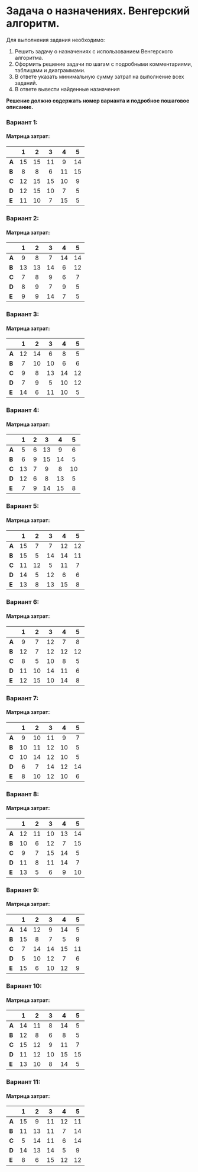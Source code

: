 # Задача о назначениях. Венгерский алгоритм.

Для выполнения задания необходимо: 
1. Решить задачу о назначениях с использованием Венгерского алгоритма.
2. Оформить решение задачи по шагам с подробными комментариями, таблицами и диаграммами.
3. В ответе указать минимальную сумму затрат на выполнение всех заданий.
4. В ответе вывести найденные назначения


**Решение должно содержать номер варианта и подробное пошаговое описание.**


### Вариант 1:
#### Матрица затрат:

|       | **1** | **2** | **3** | **4** | **5** |
|-------|:-----:|:-----:|:-----:|:-----:|:-----:|
| **A** |  15   |  15   |  11   |   9   |  14   |
| **B** |   8   |   8   |   6   |  11   |  15   |
| **C** |  12   |  15   |  15   |  10   |   9   |
| **D** |  12   |  15   |  10   |   7   |   5   |
| **E** |  11   |  10   |   7   |  15   |   5   |

### Вариант 2:
#### Матрица затрат:

|       | **1** | **2** | **3** | **4** | **5** |
|-------|:-----:|:-----:|:-----:|:-----:|:-----:|
| **A** |   9   |   8   |   7   |  14   |  14   |
| **B** |  13   |  13   |  14   |   6   |  12   |
| **C** |   7   |   8   |   9   |   6   |   7   |
| **D** |   8   |   9   |   7   |   9   |   5   |
| **E** |   9   |   9   |  14   |   7   |   5   |

### Вариант 3:
#### Матрица затрат:

|       | **1** | **2** | **3** | **4** | **5** |
|-------|:-----:|:-----:|:-----:|:-----:|:-----:|
| **A** |  12   |  14   |   6   |   8   |   5   |
| **B** |   7   |  10   |  10   |   6   |   6   |
| **C** |   9   |   8   |  13   |  14   |  12   |
| **D** |   7   |   9   |   5   |  10   |  12   |
| **E** |  14   |   6   |  11   |  10   |   5   |

### Вариант 4:
#### Матрица затрат:

|       | **1** | **2** | **3** | **4** | **5** |
|-------|:-----:|:-----:|:-----:|:-----:|:-----:|
| **A** |   5   |   6   |  13   |   9   |   6   |
| **B** |   6   |   9   |  15   |  14   |   5   |
| **C** |  13   |   7   |   9   |   8   |  10   |
| **D** |  12   |   6   |   8   |  13   |   5   |
| **E** |   7   |   9   |  14   |  15   |   8   |

### Вариант 5:
#### Матрица затрат:

|       | **1** | **2** | **3** | **4** | **5** |
|-------|:-----:|:-----:|:-----:|:-----:|:-----:|
| **A** |  15   |   7   |   7   |  12   |  12   |
| **B** |  15   |   5   |  14   |  14   |  11   |
| **C** |  11   |  12   |   5   |  11   |   7   |
| **D** |  14   |   5   |  12   |   6   |   6   |
| **E** |  13   |   8   |  13   |  15   |   8   |

### Вариант 6:
#### Матрица затрат:

|       | **1** | **2** | **3** | **4** | **5** |
|-------|:-----:|:-----:|:-----:|:-----:|:-----:|
| **A** |   9   |   7   |  12   |   7   |   8   |
| **B** |  12   |   7   |  12   |  12   |  12   |
| **C** |   8   |   5   |  10   |   8   |   5   |
| **D** |  11   |  10   |  14   |  11   |   6   |
| **E** |  12   |  15   |  10   |  14   |   8   |

### Вариант 7:
#### Матрица затрат:

|       | **1** | **2** | **3** | **4** | **5** |
|-------|:-----:|:-----:|:-----:|:-----:|:-----:|
| **A** |   9   |  10   |  11   |   9   |   7   |
| **B** |  10   |  11   |  12   |  10   |   5   |
| **C** |  10   |  14   |  12   |  10   |   5   |
| **D** |   6   |   7   |  14   |  12   |  14   |
| **E** |   8   |  10   |  12   |  10   |   6   |

### Вариант 8:
#### Матрица затрат:

|       | **1** | **2** | **3** | **4** | **5** |
|-------|:-----:|:-----:|:-----:|:-----:|:-----:|
| **A** |  12   |  11   |  10   |  13   |  14   |
| **B** |  10   |   6   |  12   |   7   |  15   |
| **C** |   9   |   7   |  15   |  14   |   5   |
| **D** |  11   |   8   |  11   |  14   |   7   |
| **E** |  13   |   5   |   6   |   9   |  10   |

### Вариант 9:
#### Матрица затрат:

|       | **1** | **2** | **3** | **4** | **5** |
|-------|:-----:|:-----:|:-----:|:-----:|:-----:|
| **A** |  14   |  12   |   9   |  14   |   5   |
| **B** |  15   |   8   |   7   |   5   |   9   |
| **C** |   7   |  14   |  14   |  15   |  11   |
| **D** |   5   |  10   |  12   |   7   |   6   |
| **E** |  15   |   6   |  10   |  12   |   9   |

### Вариант 10:
#### Матрица затрат:

|       | **1** | **2** | **3** | **4** | **5** |
|-------|:-----:|:-----:|:-----:|:-----:|:-----:|
| **A** |  14   |  11   |   8   |  14   |   5   |
| **B** |  12   |   8   |   6   |   8   |   5   |
| **C** |  15   |  12   |   9   |  11   |   7   |
| **D** |  11   |  12   |  10   |  15   |  15   |
| **E** |  13   |  10   |   8   |  14   |   5   |

### Вариант 11:
#### Матрица затрат:

|       | **1** | **2** | **3** | **4** | **5** |
|-------|:-----:|:-----:|:-----:|:-----:|:-----:|
| **A** |  15   |   9   |  11   |  12   |  11   |
| **B** |  11   |  13   |  11   |   7   |  14   |
| **C** |   5   |  14   |  11   |   6   |  14   |
| **D** |  14   |  13   |  14   |   5   |   9   |
| **E** |   8   |   6   |  15   |  12   |  12   |

